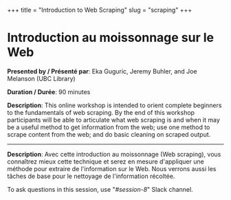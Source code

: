 +++
title = "Introduction to Web Scraping"
slug = "scraping"
+++

# Introduction au moissonnage sur le Web

**Presented by / Présenté par**: Eka Guguric, Jeremy Buhler, and Joe Melanson (UBC Library)

**Duration / Durée**: 90 minutes

**Description**: This online workshop is intended to orient complete beginners to the fundamentals of web scraping. By
  the end of this workshop participants will be able to articulate what web scraping is and when it may be a useful
  method to get information from the web; use one method to scrape content from the web; and do basic cleaning on
  scraped output.

---

**Description**: Avec cette introduction au moissonnage (Web scraping), vous connaîtrez mieux cette technique et serez
  en mesure d'appliquer une méthode pour extraire de l'information sur le Web. Nous verrons aussi les tâches de base
  pour le nettoyage de l'information récoltée.

To ask questions in this session, use "*#session-8*" Slack channel.
